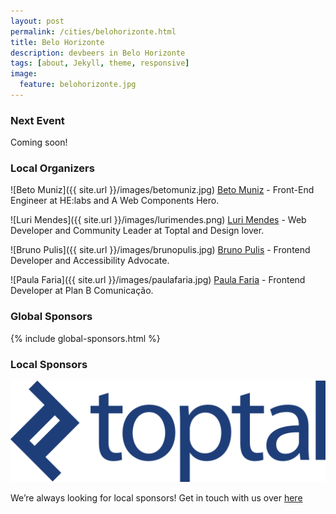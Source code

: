 ```yaml
---
layout: post
permalink: /cities/belohorizonte.html
title: Belo Horizonte
description: devbeers in Belo Horizonte
tags: [about, Jekyll, theme, responsive]
image:
  feature: belohorizonte.jpg
---
```


### Next Event
Coming soon!

### Local Organizers
![Beto Muniz]({{ site.url }}/images/betomuniz.jpg)
<a href="https://twitter.com/obetomuniz" target="_blank">Beto Muniz</a> - Front-End Engineer at HE:labs and A Web Components Hero.

![Luri Mendes]({{ site.url }}/images/lurimendes.png)
<a href="https://twitter.com/lurimendes" target="_blank">Luri Mendes</a> - Web Developer and Community Leader at Toptal and Design lover.

![Bruno Pulis]({{ site.url }}/images/brunopulis.jpg)
<a href="https://twitter.com/brunopulis" target="_blank">Bruno Pulis</a> - Frontend Developer and Accessibility Advocate.

![Paula Faria]({{ site.url }}/images/paulafaria.jpg)
<a href="https://twitter.com/paulahfaria" target="_blank">Paula Faria</a> - Frontend Developer at Plan B Comunicação.

### Global Sponsors
{% include global-sponsors.html %}

### Local Sponsors
<div class="sponsors">
    <a href="http://www.toptal.com/" target="_blank"><img class="sponsor-logo" src="/images/sponsors/toptal-logo.png" border="0" alt="Toptal"></a>
</div>

We’re always looking for local sponsors! Get in touch with us over [here](mailto:contact@devbeers.io)
